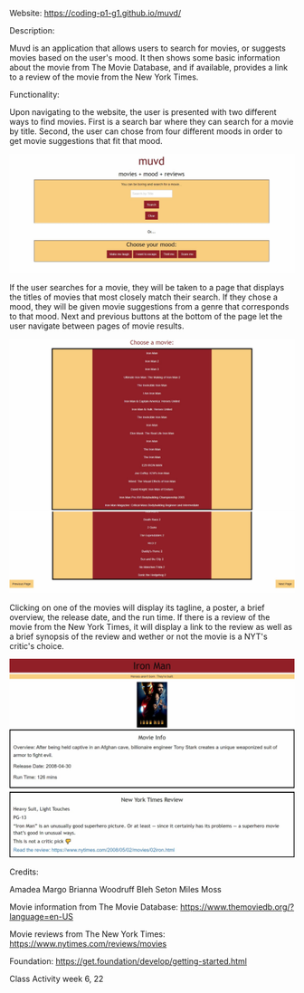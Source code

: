 Website:  https://coding-p1-g1.github.io/muvd/

Description:

Muvd is an application that allows users to search for movies, or suggests movies based on the user's mood. It then shows some basic information about the movie from The Movie Database, and if available, provides a link to a review of the movie from the New York Times.



Functionality: 

Upon navigating to the website, the user is presented with two different ways to find movies. First is a search bar where they can search for a movie by title. Second, the user can chose from four different moods in order to get movie suggestions that fit that mood. 


<img src = "assets\screenshots\homepage.jpg" title = "homepage">

If the user searches for a movie, they will be taken to a page that displays the titles of movies that most closely match their search. If they chose a mood, they will be given movie suggestions from a genre that corresponds to that mood. Next and previous buttons at the bottom of the page let the user navigate between pages of movie results. 

<img src = "assets\screenshots\search-results1.jpg" title = "search-results1">
<img src = "assets\screenshots\search-results2.jpg" title = "search-results2">

Clicking on one of the movies will display its tagline, a poster, a brief overview, the release date, and the run time.  If there is a review of the movie from the New York Times, it will display a link to the review as well as a brief synopsis of the review and wether or not the movie is a NYT's critic's choice.  


<img src = "assets\screenshots\movie-info.jpg" title = "movie-info">
<img src = "assets\screenshots\nyt-review.jpg" title = "nyt-review">




Credits:

Amadea Margo 
Brianna Woodruff
Bleh Seton
Miles Moss

Movie information from The Movie Database: https://www.themoviedb.org/?language=en-US

Movie reviews from The New York Times: https://www.nytimes.com/reviews/movies

Foundation: https://get.foundation/develop/getting-started.html

Class Activity week 6, 22